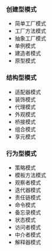 ### 创建型模式
- 简单工厂模式
- 工厂方法模式
- 抽象工厂模式
- 单例模式
- 建造者模式
- 原型模式

### 结构型模式
- 适配器模式
- 装饰模式
- 代理模式
- 外观模式
- 桥接模式
- 组合模式
- 享元模式

### 行为型模式
- 策略模式
- 模板方法模式
- 观察者模式
- 迭代器模式
- 责任链模式
- 命令模式
- 备忘录模式
- 状态模式
- 访问者模式
- 中介者模式
- 解释器模式